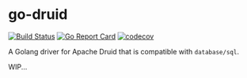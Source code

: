 # go-druid

[![Build Status](https://travis-ci.org/kaplanmaxe/go-druid.svg?branch=master)](https://travis-ci.org/kaplanmaxe/go-druid)
[![Go Report Card](https://goreportcard.com/badge/github.com/kaplanmaxe/go-druid)](https://goreportcard.com/report/github.com/kaplanmaxe/go-druid)
[![codecov](https://codecov.io/gh/kaplanmaxe/go-druid/branch/master/graph/badge.svg)](https://codecov.io/gh/kaplanmaxe/go-druid)

A Golang driver for Apache Druid that is compatible with `database/sql`.

WIP...
